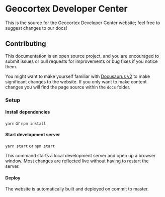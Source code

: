 # Geocortex Developer Center

This is the source for the Geocortex Developer Center website; feel free to suggest changes to our docs!

## Contributing

This documentation is an open source project, and you are encouraged to submit issues or pull requests for improvements or bug fixes if you notice them.

You might want to make yourself familiar with [Docusaurus v2](https://v2.docusaurus.io/) to make significant changes to the website. If you only want to make content changes you will find the page source within the `docs` folder.

### Setup

#### Install dependencies

`yarn` or `npm install`

#### Start development server

`yarn start` or `npm start`

This command starts a local development server and open up a browser window. Most changes are reflected live without having to restart the server.

#### Deploy

The website is automatically built and deployed on commit to master.
